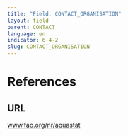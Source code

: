 ```yaml
---
title: "Field: CONTACT_ORGANISATION"
layout: field
parent: CONTACT
language: en
indicator: 6-4-2
slug: CONTACT_ORGANISATION
---
```

# References

## URL

www.fao.org/nr/aquastat